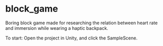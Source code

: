 # block_game
Boring block game made for researching the relation between heart rate and immersion while wearing a haptic backpack.

To start:
Open the project in Unity, and click the SampleScene.
